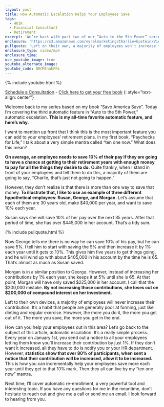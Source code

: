 ```yaml
---
layout: post
title: How Automatic Escalation Helps Your Employees Save
tags:
  - 401K
  - Financial Consultant
  - Retirement
excerpt: 'We’re back with part two of our “Auto to the 5th Power” series. This time, we’re covering automatic escalation.'
enclosure: 'https://s3.amazonaws.com/vyralmarketing/Charlie+Epstein/Videos/2017+Videos/How+Automatic+Escalation+Helps+Your+Employees+Save+-+The+401K+Coach.mp4'
pullquote: 'Left on their own, a majority of employees won’t increase their contribution.'
enclosure_type: video/mp4
enclosure_time:
use_youtube_image: true
youtube_alternate_image:
youtube_code: QRCM4nakPRs
---
```



{% include youtube.html %}

[Schedule a Consultation](https://secure.scheduleonce.com/Consultation-EpsteinFinancial) - [Click here to get your free book](https://www.epsteinfinancial.com/free-book-offer.html)
{: style="text-align: center"}

Welcome back to my series based on my book “Save America Save”. Today I’m covering the third automatic feature in “Auto to the 5th Power,” automatic escalation. **This is my all-time favorite automatic feature, and here’s why.**

I want to mention up front that I think this is the most important feature you can add to your employees’ retirement plans. In my first book, “Paychecks for Life,” I talk about a very simple mantra called “ten one now.” What does this mean?

**On average, an employee needs to save 10% of their pay if they are going to have a chance at getting to their retirement years with enough money to pay for all the things they desire to do.** Quite frankly, when I stand in front of your employees and tell them to do this, a majority of them are going to say, “Charlie, that’s just not going to happen.”

However, they don't realize is that there is more than one way to save that money. **To illustrate that, I like to use an example of three different hypothetical employees: Susan, George, and Morgan.** Let’s assume that each of them are 30 years old, make $40,000 per year, and want to save 10% each year.

Susan says she will save 10% of her pay over the next 35 years. After that period of time, she has over $445,000 in her account. That’s a tidy sum.

{% include pullquote.html %}

Now George tells me there is no way he can save 10% of his pay, but he can save 5%. I tell him to start with saving the 5% and then increase it by 1% each year until it gets to 10%. This gives him five years to get things going, and he will wind up with about $405,000 in his account by the time he is 65. That’s almost as much as Susan saved.

Morgan is in a similar position to George. However, instead of increasing her contributions by 1% each year, she keeps it at 5% until she is 65. At that point, Morgan will have only saved $225,000 in her account. I call that the $200,000 mistake. **By not increasing those contributions, she loses out on $200,000 of compound interest on her investment.**

Left to their own devices, a majority of employees will never increase their contribution. It’s a habit that people are generally poor at forming, just like dieting and regular exercise. However, the more you do it, the more you get out of it. The more you save, the more you get in the end.

How can you help your employees out in this area? Let’s go back to the subject of this article, automatic escalation. It’s a really simple process. Every year on January 1st, you send out a notice to all your employees letting them know you’ll increase their contribution by just 1%. If they don’t want it increased, all they have to do is notify you or your HR department. However, **statistics show that over 80% of participants, when sent a notice that their contribution will be increased, allow it to be increased.** This is how you can incrementally help your employees save more each year until they get to that 10% mark. Then they all can live by my “ten one now” mantra.

Next time, I’ll cover automatic re-enrollment, a very powerful tool and interesting topic. If you have any questions for me in the meantime, don’t hesitate to reach out and give me a call or send me an email. I look forward to hearing from you.